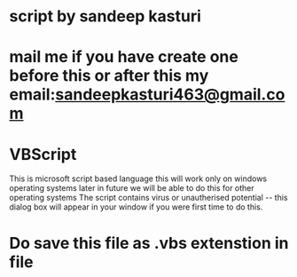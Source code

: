 # script by sandeep kasturi 
# mail me if you have create one before this or after this my email:sandeepkasturi463@gmail.com
# VBScript
This is microsoft script based language this will work only on windows operating systems later in future we will be able to do this for other operating systems
The script contains virus or unautherised potential -- this dialog box will appear in your window if you were first time to do this.
# Do save this file as .vbs extenstion in file
